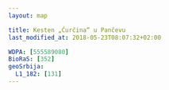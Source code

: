 ```yaml
---
layout: map

title: Kesten „Ćurčina“ u Pančevu
last_modified_at: 2018-05-23T08:07:32+02:00

WDPA: [555589080]
BioRaS: [352]
geoSrbija:
  L1_182: [131]
---
```

